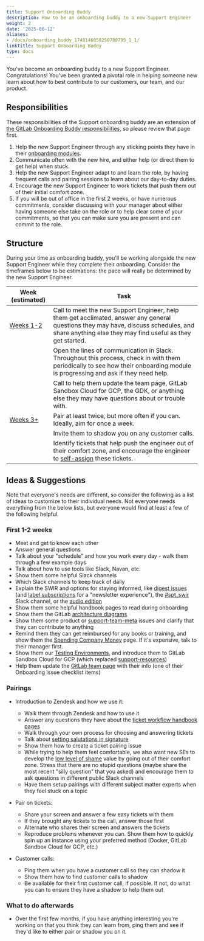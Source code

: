 ```yaml
---
title: Support Onboarding Buddy
description: How to be an onboarding buddy to a new Support Engineer
weight: 2
date: '2025-06-12'
aliases:
- /docs/onboarding_buddy_1748146058250780795_1_1/
linkTitle: Support Onboarding Buddy
type: docs
---
```


You've become an onboarding buddy to a new Support Engineer. Congratulations! You've been granted a pivotal role in helping someone new learn about how to best contribute to our customers, our team, and our product.

## Responsibilities

These responsibilities of the Support onboarding buddy are an extension of [the GitLab Onboarding Buddy responsibilities](/handbook/people-group/general-onboarding/onboarding-buddies/#buddy-responsibilities), so please review that page first.

1. Help the new Support Engineer through any sticking points they have in their [onboarding modules](/handbook/support/training/).
1. Communicate often with the new hire, and either help (or direct them to get help) when stuck.
1. Help the new Support Engineer adapt to and learn the role, by having frequent calls and pairing sessions to learn about our day-to-day duties.
1. Encourage the new Support Engineer to work tickets that push them out of their initial comfort zone.
1. If you will be out of office in the first 2 weeks, or have numerous commitments, consider discussing with your manager about either having someone else take on the role or to help clear some of your commitments, so that you can make sure you are present and can commit to the role.

## Structure

During your time as onboarding buddy, you'll be working alongside the new Support Engineer while they complete their onboarding. Consider the timeframes below to be estimations: the pace will really be determined by the new Support Engineer.

| Week (estimated)     | Task |
| ----------- | ----------- |
| [Weeks 1-2](#first-1-2-weeks) | Call to meet the new Support Engineer, help them get acclimated, answer any general questions they may have, discuss schedules, and share anything else they may find useful as they get started.       |
|   | Open the lines of communication in Slack. Throughout this process, check in with them periodically to see how their onboarding module is progressing and ask if they need help.        |
| |Call to help them update the team page, GitLab Sandbox Cloud for GCP, the GDK, or anything else they may have questions about or trouble with. |
| [Weeks 3+](#pairings)| Pair at least twice, but more often if you can. Ideally, aim for once a week. |
| | Invite them to shadow you on any customer calls. |
| | Identify tickets that help push the engineer out of their comfort zone, and encourage the engineer to [self-assign](/handbook/support/workflows/working-on-tickets) these tickets. |

## Ideas & Suggestions

Note that everyone's needs are different, so consider the following as a list of ideas to customize to their individual needs. Not everyone needs everything from the below lists, but everyone would find at least a few of the following helpful.

### First 1-2 weeks

- Meet and get to know each other
- Answer general questions
- Talk about your "schedule" and how you work every day - walk them through a few example days
- Talk about how to use tools like Slack, Navan, etc.
- Show them some helpful Slack channels
- Which Slack channels to keep track of daily
- Explain the SWIR and options for staying informed, like [digest issues](https://gitlab.com/gitlab-com/support/readiness/support-week-in-review/-/issues/?sort=created_date&state=all&label_name%5B%5D=SWIR%3A%3ADigest&first_page_size=50) (and [label subscriptions](https://docs.gitlab.com/user/project/labels/#receive-notifications-when-a-label-is-used) for a "newsletter experience"), the [#spt_swir](https://gitlab.enterprise.slack.com/archives/C05VDJX6KSR) Slack channel, or the [audio edition](https://drive.google.com/drive/u/0/folders/1qkKVAHg-kvtDrxWYmegNwmxc1MwuUn4D)
- Show them some helpful handbook pages to read during onboarding
- Show them the GitLab [architecture diagrams](/handbook/customer-success/professional-services-engineering/workflows/artifacts/arch-diagram/)
- Show them some product or [support-team-meta](https://gitlab.com/gitlab-com/support/support-team-meta) issues and clarify that they can contribute to anything
- Remind them they can get reimbursed for any books or training, and show them the [Spending Company Money](/handbook/finance/spending-company-money/) page. If it's expensive, talk to their manager first.
- Show them our [Testing Environments](/handbook/support/workflows/test_env), and introduce them to GitLab Sandbox Cloud for GCP (which replaced [support-resources](https://gitlab.com/gitlab-com/support/support-resources))
- Help them update the [GitLab team page](/handbook/company/team/) with their info (one of their Onboarding Issue checklist items)

### Pairings

- Introduction to Zendesk and how we use it:
  - Walk them through Zendesk and how to use it
  - Answer any questions they have about the [ticket workflow handbook pages](/handbook/support/workflows/)
  - Walk through your own process for choosing and answering tickets
  - Talk about [setting salutations in signature](https://gitlab.com/gitlab-support-readiness/support-team/-/wikis/Support-team-entry/Zendesk#zendesk-hash-object)
  - Show them how to create a ticket pairing issue
  - While trying to help them feel comfortable, we also want new SEs to develop the [low level of shame](/handbook/values/#low-level-of-shame-when-dogfooding) value by going out of their comfort zone. Stress that there are no stupid questions (maybe share the most recent "silly question" that you asked) and encourage them to ask questions in different public Slack channels
  - Have them setup pairings with different subject matter experts when they feel stuck on a topic

- Pair on tickets:
  - Share your screen and answer a few easy tickets with them
  - If they brought any tickets to the call, answer those first
  - Alternate who shares their screen and answers the tickets
  - Reproduce problems whenever you can. Show them how to quickly spin up an instance using your preferred method (Docker, GitLab Sandbox Cloud for GCP, etc.)

- Customer calls:
  - Ping them when you have a customer call so they can shadow it
  - Show them how to find customer calls to shadow
  - Be available for their first customer call, if possible. If not, do what you can to ensure they have a shadow to help them out

### What to do afterwards

- Over the first few months, if you have anything interesting you're working on that you think they can learn from, ping them and see if they'd like to either pair or shadow you on it.
